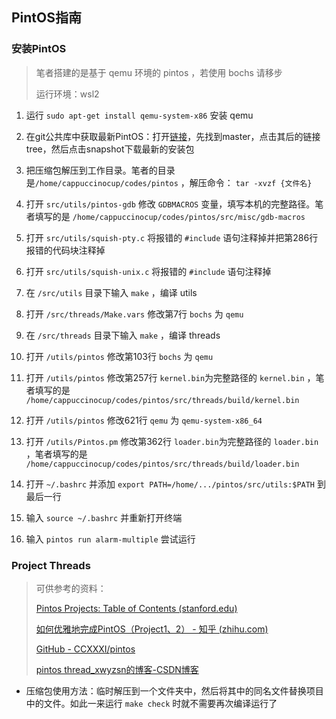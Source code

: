 ## PintOS指南

### 安装PintOS
> 笔者搭建的是基于 qemu 环境的 pintos ，若使用 bochs 请移步
>
> 运行环境：wsl2
1. 运行 `sudo apt-get install qemu-system-x86` 安装 qemu

2. 在git公共库中获取最新PintOS：打开[链接](https://pintos-os.org/cgi-bin/gitweb.cgi?p=pintos-anon;a=summary)，先找到master，点击其后的链接tree，然后点击snapshot下载最新的安装包
3. 把压缩包解压到工作目录。笔者的目录是`/home/cappuccinocup/codes/pintos` ，解压命令：  `tar -xvzf {文件名}`

4. 打开 `src/utils/pintos-gdb` 修改 `GDBMACROS` 变量，填写本机的完整路径。笔者填写的是 `/home/cappuccinocup/codes/pintos/src/misc/gdb-macros`

5. 打开 `src/utils/squish-pty.c` 将报错的 `#include` 语句注释掉并把第286行报错的代码块注释掉

6. 打开 `src/utils/squish-unix.c`  将报错的 `#include` 语句注释掉

7. 在 `/src/utils` 目录下输入 `make` ，编译 utils

8. 打开 `/src/threads/Make.vars` 修改第7行 `bochs` 为 `qemu`

9. 在 `/src/threads` 目录下输入 `make` ，编译 threads

10. 打开 `/utils/pintos` 修改第103行 `bochs` 为 `qemu`

11. 打开 `/utils/pintos` 修改第257行 `kernel.bin`为完整路径的 `kernel.bin` ，笔者填写的是 `/home/cappuccinocup/codes/pintos/src/threads/build/kernel.bin`

12. 打开 `/utils/pintos` 修改621行 `qemu` 为 `qemu-system-x86_64`

13. 打开 `/utils/Pintos.pm` 修改第362行 `loader.bin`为完整路径的 `loader.bin` ，笔者填写的是 `/home/cappuccinocup/codes/pintos/src/threads/build/loader.bin`

14. 打开 `~/.bashrc` 并添加 `export PATH=/home/.../pintos/src/utils:$PATH` 到最后一行

15. 输入 `source ~/.bashrc` 并重新打开终端

16. 输入 `pintos run alarm-multiple` 尝试运行

### Project Threads
> 可供参考的资料：
>
> [Pintos Projects: Table of Contents (stanford.edu)](http://www.scs.stanford.edu/10wi-cs140/pintos/pintos.html)
>
> [如何优雅地完成PintOS（Project1、2） - 知乎 (zhihu.com)](https://zhuanlan.zhihu.com/p/343328700)
>
> [GitHub - CCXXXI/pintos](https://github.com/CCXXXI/pintos)
>
> [pintos thread_xwyzsn的博客-CSDN博客](https://blog.csdn.net/xwyzsn/article/details/107396398)

- 压缩包使用方法：临时解压到一个文件夹中，然后将其中的同名文件替换项目中的文件。如此一来运行 `make check` 时就不需要再次编译运行了